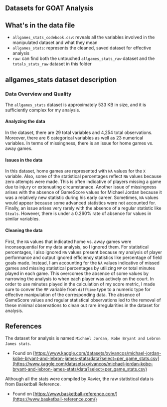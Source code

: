 ## Datasets for GOAT Analysis

## What's in the data file

- `allgames_stats_codebook.csv`: reveals all the variables involved in the manipulated dataset and what they mean
- `allgames_stats`: represents the cleaned, saved dataset for effective analysis
- `raw`: can find both the untouched `allgames_stats_raw` dataset and the `totals_stats_raw` dataset in this folder


## allgames_stats dataset description

### Data Overview and Quality

The `allgames_stats` dataset is approximately 533 KB in size, and it is sufficiently complex for my analysis.

#### Analyzing the data

In the dataset, there are 29 total variables and 4,254 total observations. Moreover, there are 6 categorical variables as well as 23 numerical variables. In terms of missingness, there is an issue for home games vs. away games. 

#### Issues in the data

In this dataset, home games are represented with `NA` values for the `X` variable. Also, some of the statistical percentages reflect `NA` values because zero attempts were made. This is often indicative of players missing a game due to injury or extenuating circumstanace. Another issue of missingness arises with the absence of GameScore values for Michael Jordan because it was a relatively new statistic during his early career. Sometimes, `NA` values would appear because some advanced statistics were not accounted for. Finally, an issue arises very rarely with the absence of a regular statistic like `Steals`. However, there is under a 0.260% rate of absence for values in similar variables.

#### Cleaning the data

First, the `NA` values that indicated home vs. away games were inconsequential for my data analysis, so I ignored them. For statistical percentages, I also ignored `NA` values present because my analysis of player performance and output ignored efficiency statistics like percentage of field goals made. Instead, I am accounting for the `NA` values indicative of missed games and missing statistical percentages by utilizing `MP` or total minutes played in each game. This overcomes the absence of some values by narrowing the analysis to when each player was actively on the court. In order to use minutes played in the calculation of my score metric, I made sure to conver the `MP` variable from `difftime` type to a numeric type for effective manipulation of the corresponding data. The absence of GameScore values and regular statistical observations led to the removal of these minimal observations to clean out rare irregularities in the dataset for analysis.

## References

The dataset for analysis is named `Michael Jordan, Kobe Bryant and Lebron James stats`.
- Found on [https://www.kaggle.com/datasets/xvivancos/michael-jordan-kobe-bryant-and-lebron-james-stats/data?select=per_game_stats.csv](https://www.kaggle.com/datasets/xvivancos/michael-jordan-kobe-bryant-and-lebron-james-stats/data?select=per_game_stats.csv)

Although all the stats were compiled by Xavier, the raw statistical data is from Basketball Reference.
- Found on [https://www.basketball-reference.com/](https://www.basketball-reference.com/) 
